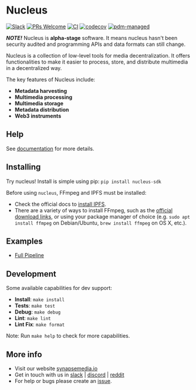 # Nucleus

[![Slack](https://camo.githubusercontent.com/552ad37eb845d5e54e1bef55f3ea7adb185f36c845a6b676eec85e97122b2fcd/68747470733a2f2f696d672e736869656c64732e696f2f62616467652f736c61636b2d6a6f696e2d6f72616e67652e737667)](https://join.slack.com/t/synapse-media/shared_invite/zt-1vbnai6ee-zxOs1Outt2oGMA7Sh1CXgQ)
[![PRs Welcome](https://img.shields.io/badge/PRs-welcome-brightgreen.svg?style=flat-square)](https://makeapullrequest.com)
[![CI](https://github.com/ZorrillosDev/watchit-toolkit/actions/workflows/ci.yml/badge.svg)](https://github.com/ZorrillosDev/watchit-toolkit/actions/workflows/ci.yml)
[![codecov](https://codecov.io/gh/SynapseMedia/nucleus/branch/main/graph/badge.svg?token=M9FF5B6UNA)](https://codecov.io/gh/SynapseMedia/nucleus)
[![pdm-managed](https://img.shields.io/badge/pdm-managed-blueviolet)](https://pdm.fming.dev)

***NOTE!*** Nucleus is **alpha-stage** software. It means nucleus hasn't been security audited and programming APIs and data formats can still change.

Nucleus is a collection of low-level tools for media decentralization. It offers functionalities to make it easier to process, store, and distribute multimedia in a decentralized way.

The key features of Nucleus include:

- **Metadata harvesting**
- **Multimedia processing**
- **Multimedia storage**
- **Metadata distribution**
- **Web3 instruments**

## Help

See [documentation](https://synapsemedia.github.io/nucleus/) for more details.

## Installing

Try nucleus! Install is simple using pip: `pip install nucleus-sdk`

Before using `nucleus`, FFmpeg and IPFS must be installed:

- Check the official docs to [install IPFS](https://docs.ipfs.tech/install/command-line/#system-requirements).
- There are a variety of ways to install FFmpeg, such as the [official download links](https://ffmpeg.org/download.html), or using your package manager of choice (e.g. `sudo apt install ffmpeg` on Debian/Ubuntu, `brew install ffmpeg` on OS X, etc.).

## Examples

- [Full Pipeline](./examples/full.py)

## Development

Some available capabilities for dev support:

- **Install**: `make install`
- **Tests**: `make test`
- **Debug**: `make debug`
- **Lint**: `make lint`
- **Lint Fix**: `make format`

Note: Run `make help` to check for more capabilities.  

## More info

- Visit our website [synapsemedia.io](https://synapsemedia.io)
- Get in touch with us in [slack](https://join.slack.com/t/synapse-media/shared_invite/zt-1vbnai6ee-zxOs1Outt2oGMA7Sh1CXgQ) | [discord](https://discord.gg/MedWgZ7u) | [reddit](https://www.reddit.com/r/synapse_media/)
- For help or bugs please create an [issue](https://github.com/SynapseMedia/nucleus/issues).
